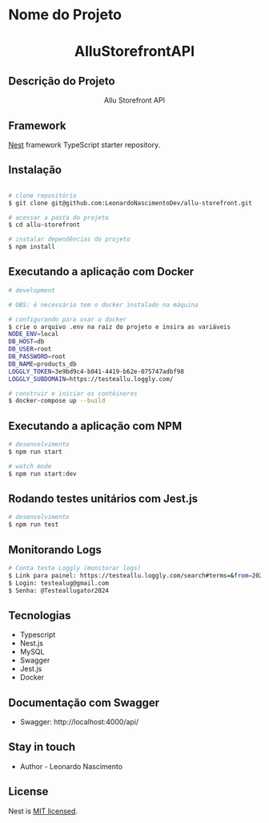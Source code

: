 
# Nome do Projeto
<h1 align="center">AlluStorefrontAPI</h1>

## Descrição do Projeto
<p align="center">Allu Storefront API</p>


## Framework

[Nest](https://github.com/nestjs/nest) framework TypeScript starter repository.

## Instalação

```bash

# clone repositório 
$ git clone git@github.com:LeonardoNascimentoDev/allu-storefront.git

# acessar a pasta do projeto
$ cd allu-storefront

# instalar dependências do projeto
$ npm install


```

## Executando a aplicação com Docker

```bash
# development

# OBS: é necessário tem o docker instalado na máquina

# configurando para usar o docker
$ crie o arquivo .env na raiz do projeto e insira as variáveis
NODE_ENV=local
DB_HOST=db
DB_USER=root
DB_PASSWORD=root
DB_NAME=products_db
LOGGLY_TOKEN=3e9bd9c4-b041-4419-b62e-075747adbf98
LOGGLY_SUBDOMAIN=https://testeallu.loggly.com/

# construir e iniciar os contêineres
$ docker-compose up --build
```

##  Executando a aplicação com NPM

```bash
# desenvolvimento
$ npm run start

# watch mode
$ npm run start:dev
```

##  Rodando testes unitários com Jest.js

```bash
# desenvolvimento
$ npm run test

```
##  Monitorando Logs

```bash
# Conta teste Loggly (monitorar logs)
$ Link para painel: https://testeallu.loggly.com/search#terms=&from=2024-07-02T17:04:50.352Z&until=2024-07-02T18:04:50.352Z&source_group=
$ Login: testealug@gmail.com
$ Senha: @Testeallugator2024

```

## Tecnologias
  - Typescript
  - Nest.js
  - MySQL
  - Swagger
  - Jest.js
  - Docker

## Documentação com Swagger

 - Swagger: http://localhost:4000/api/ 
 
## Stay in touch

- Author - Leonardo Nascimento

## License

  Nest is [MIT licensed](LICENSE).
